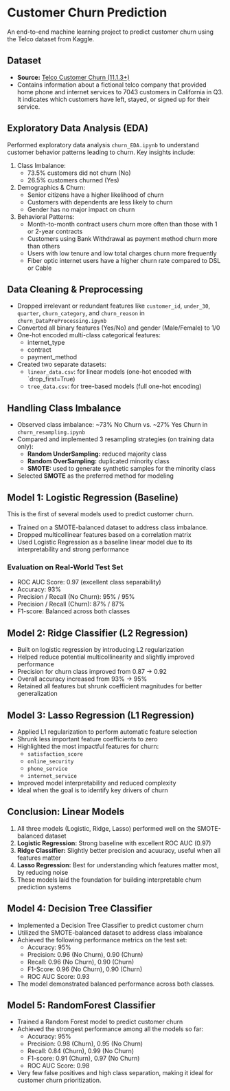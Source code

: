 # Customer Churn Prediction
An end-to-end machine learning project to predict customer churn using the Telco dataset from Kaggle.


## Dataset
- **Source:** [Telco Customer Churn (11.1.3+)](https://www.kaggle.com/datasets/alfathterry/telco-customer-churn-11-1-3)
- Contains information about a fictional telco company that provided home phone and internet services to 7043 customers in California in Q3. It indicates which customers have left, stayed, or signed up for their service.


## Exploratory Data Analysis (EDA)
Performed exploratory data analysis `churn_EDA.ipynb` to understand customer behavior patterns leading to churn. Key insights include:
1. Class Imbalance:
   - 73.5% customers did not churn (No)
   - 26.5% customers churned (Yes)
2. Demographics & Churn:
   - Senior citizens have a higher likelihood of churn
   - Customers with dependents are less likely to churn
   - Gender has no major impact on churn
3. Behavioral Patterns:
   - Month-to-month contract users churn more often than those with 1 or 2-year contracts
   - Customers using Bank Withdrawal as payment method churn more than others
   - Users with low tenure and low total charges churn more frequently
   - Fiber optic internet users have a higher churn rate compared to DSL or Cable


## Data Cleaning & Preprocessing
- Dropped irrelevant or redundant features like `customer_id`, `under_30`, `quarter`, `churn_category`, and `churn_reason` in `churn_DataPreProcessing.ipynb`
- Converted all binary features (Yes/No) and gender (Male/Female) to 1/0
- One-hot encoded multi-class categorical features:
    - internet_type
    - contract
    - payment_method
- Created two separate datasets:
    - `linear_data.csv`: for linear models (one-hot encoded with `drop_first=True)
    - `tree_data.csv`: for tree-based models (full one-hot encoding)


## Handling Class Imbalance
- Observed class imbalance: ~73% No Churn vs. ~27% Yes Churn in `churn_resampling.ipynb`
- Compared and implemented 3 resampling strategies (on training data only):
    - **Random UnderSampling:** reduced majority class
    - **Random OverSampling:** duplicated minority class
    - **SMOTE:** used to generate synthetic samples for the minority class
- Selected **SMOTE** as the preferred method for modeling


## Model 1: Logistic Regression (Baseline)
This is the first of several models used to predict customer churn.
- Trained on a SMOTE-balanced dataset to address class imbalance.
- Dropped multicollinear features based on a correlation matrix
- Used Logistic Regression as a baseline linear model due to its interpretability and strong performance
### Evaluation on Real-World Test Set
- ROC AUC Score: 0.97 (excellent class separability)
- Accuracy: 93%
- Precision / Recall (No Churn): 95% / 95%
- Precision / Recall (Churn): 87% / 87%
- F1-score: Balanced across both classes

## Model 2: Ridge Classifier (L2 Regression)
- Built on logistic regression by introducing L2 regularization
- Helped reduce potential multicollinearity and slightly improved performance
- Precision for churn class improved from 0.87 -> 0.92
- Overall accuracy increased from 93% -> 95%
- Retained all features but shrunk coefficient magnitudes for better generalization

## Model 3: Lasso Regression (L1 Regression)
- Applied L1 regularization to perform automatic feature selection
- Shrunk less important feature coefficients to zero
- Highlighted the most impactful features for churn:
    - `satisfaction_score`
    - `online_security`
    - `phone_service`
    - `internet_service`
- Improved model interpretability and reduced complexity
- Ideal when the goal is to identify key drivers of churn


## Conclusion: Linear Models
1. All three models (Logistic, Ridge, Lasso) performed well on the SMOTE-balanced dataset
2. **Logistic Regression:** Strong baseline with excellent ROC AUC (0.97)
3. **Ridge Classifier:** Slightly better precision and acuuracy, useful when all features matter
4. **Lasso Regression:** Best for understanding which features matter most, by reducing noise
5. These models laid the foundation for building interpretable churn prediction systems


## Model 4: Decision Tree Classifier
- Implemented a Decision Tree Classifier to predict customer churn
- Utilized the SMOTE-balanced dataset to address class imbalance
- Achieved the following performance metrics on the test set:
    - Accuracy: 95%
    - Precision: 0.96 (No Churn), 0.90 (Churn)
    - Recall: 0.96 (No Churn), 0.90 (Churn)
    - F1-Score: 0.96 (No Churn), 0.90 (Churn)
    - ROC AUC Score: 0.93
- The model demonstrated balanced performance across both classes.


## Model 5: RandomForest Classifier
- Trained a Random Forest model to predict customer churn
- Achieved the strongest performance among all the models so far:
    - Accuracy: 95%
    - Precision: 0.98 (Churn), 0.95 (No Churn)
    - Recall: 0.84 (Churn), 0.99 (No Churn)
    - F1-score: 0.91 (Churn), 0.97 (No Churn)
    - ROC AUC Score: 0.98
- Very few false positives and high class separation, making it ideal for customer churn prioritization.